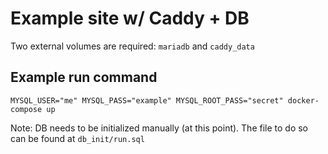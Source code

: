 # Example site w/ Caddy + DB

Two external volumes are required: `mariadb` and `caddy_data`

## Example run command
```
MYSQL_USER="me" MYSQL_PASS="example" MYSQL_ROOT_PASS="secret" docker-compose up
```

Note: DB needs to be initialized manually (at this point).  The file to do so can be found at `db_init/run.sql`
